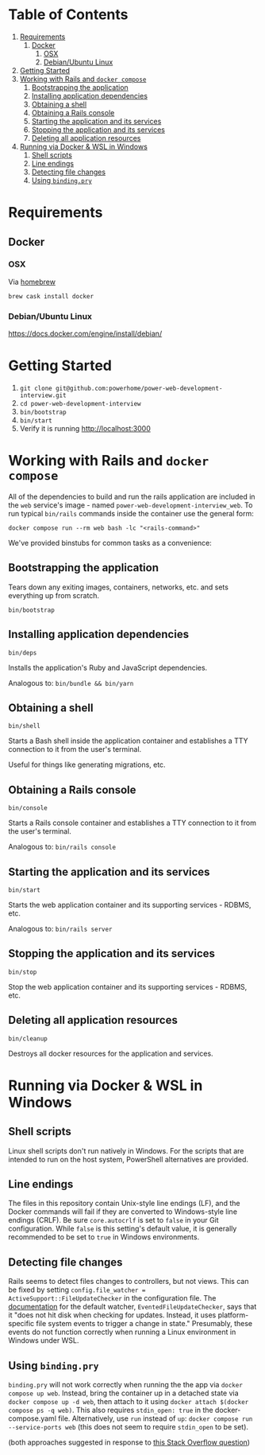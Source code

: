 # Table of Contents

1.  [Requirements](#orgb01f8d7)
    1.  [Docker](#org85bf7a7)
        1.  [OSX](#org5118f49)
        2.  [Debian/Ubuntu Linux](#org7168fc9)
2.  [Getting Started](#org76343d4)
3.  [Working with Rails and `docker compose`](#org23b1de9)
    1.  [Bootstrapping the application](#org52fd95d)
    2.  [Installing application dependencies](#orge7ed08d)
    3.  [Obtaining a shell](#org422384f)
    4.  [Obtaining a Rails console](#org0b2fb11)
    5.  [Starting the application and its services](#org24b7325)
    6.  [Stopping the application and its services](#org74964ba)
    7.  [Deleting all application resources](#org98d913e)
4.  [Running via Docker & WSL in Windows](#windows)
    1. [Shell scripts](#shell-scripts)
    2. [Line endings](#crlf)
    3. [Detecting file changes](#file)
    4. [Using `binding.pry`](#pry)


<a id="orgb01f8d7"></a>

# Requirements


<a id="org85bf7a7"></a>

## Docker


<a id="org5118f49"></a>

### OSX

Via [homebrew](https://brew.sh/)

    brew cask install docker


<a id="org7168fc9"></a>

### Debian/Ubuntu Linux

<https://docs.docker.com/engine/install/debian/>


<a id="org76343d4"></a>

# Getting Started

1.  `git clone git@github.com:powerhome/power-web-development-interview.git`
2.  `cd power-web-development-interview`
3.  `bin/bootstrap`
4.  `bin/start`
5.  Verify it is running [http://localhost:3000](http://localhost:3000)


<a id="org23b1de9"></a>

# Working with Rails and `docker compose`

All of the dependencies to build and run the rails application are
included in the `web` service's image - named
`power-web-development-interview_web`. To run typical `bin/rails`
commands inside the container use the general form:

    docker compose run --rm web bash -lc "<rails-command>"

We've provided binstubs for common tasks as a convenience:


<a id="org52fd95d"></a>

## Bootstrapping the application

Tears down any exiting images, containers, networks, etc. and sets
everything up from scratch.

    bin/bootstrap


<a id="orge7ed08d"></a>

## Installing application dependencies

    bin/deps

Installs the application's Ruby and JavaScript dependencies.

Analogous to: `bin/bundle && bin/yarn`


<a id="org422384f"></a>

## Obtaining a shell

    bin/shell

Starts a Bash shell inside the application container and establishes a
TTY connection to it from the user's terminal.

Useful for things like generating migrations, etc.


<a id="org0b2fb11"></a>

## Obtaining a Rails console

    bin/console

Starts a Rails console container and establishes a TTY connection to
it from the user's terminal.

Analogous to: `bin/rails console`


<a id="org24b7325"></a>

## Starting the application and its services

    bin/start

Starts the web application container and its supporting services - RDBMS, etc.

Analogous to: `bin/rails server`


<a id="org74964ba"></a>

## Stopping the application and its services

    bin/stop

Stop the web application container and its supporting services - RDBMS, etc.


<a id="org98d913e"></a>

## Deleting all application resources

    bin/cleanup

Destroys all docker resources for the application and services.


<a id="windows"></a>

# Running via Docker & WSL in Windows


<a id="shell-scripts"></a>

## Shell scripts

Linux shell scripts don't run natively in Windows.  For the scripts that are intended to run on the host system, PowerShell alternatives are provided.


<a id="crlf"></a>

## Line endings

The files in this repository contain Unix-style line endings (LF), and the Docker commands will fail if they are converted to Windows-style line endings (CRLF).  Be sure `core.autocrlf` is set to `false` in your Git configuration.  While `false` is this setting's default value, it is generally recommended to be set to `true` in Windows environments.


<a id="file"></a>

## Detecting file changes

Rails seems to detect files changes to controllers, but not views.  This can be fixed by setting `config.file_watcher = ActiveSupport::FileUpdateChecker` in the configuration file.  The [documentation](https://apidock.com/rails/ActiveSupport/EventedFileUpdateChecker) for the default watcher, `EventedFileUpdateChecker`, says that it "does not hit disk when checking for updates. Instead, it uses platform-specific file system events to trigger a change in state."  Presumably, these events do not function correctly when running a Linux environment in Windows under WSL.


<a id="pry"></a>

## Using `binding.pry`

`binding.pry` will not work correctly when running the the app via `docker compose up web`.  Instead, bring the container up in a detached state via `docker compose up -d web`, then attach to it using `docker attach $(docker compose ps -q web)`.  This also requires `stdin_open: true` in the docker-compose.yaml file.  Alternatively, use `run` instead of `up`: `docker compose run --service-ports web` (this does not seem to require `stdin_open` to be set).

(both approaches suggested in response to [this Stack Overflow question](https://stackoverflow.com/questions/35211638/how-to-debug-a-rails-app-in-docker-with-pry))